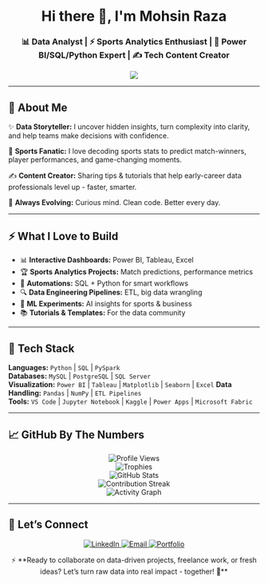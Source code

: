 <h1 align="center">Hi there 👋, I'm Mohsin Raza</h1>

<h3 align="center">📊 Data Analyst | ⚡ Sports Analytics Enthusiast | 🧩 Power BI/SQL/Python Expert | ✍️ Tech Content Creator</h3>

<p align="center">
  <img src="https://readme-typing-svg.herokuapp.com?color=00BFFF&size=24&center=true&vCenter=true&width=850&lines=Turning+Raw+Data+into+Winning+Insights!;Sports+Analytics+%7C+SQL+%7C+Python+%7C+BI+Tools;Tech+Content+Creator+%7C+Helping+Data+Professionals+Grow;Data+Driven+Decisions+that+Make+Impact;Always+Learning+%7C+Always+Building+%7C+Always+Sharing!" />
</p>

---

## 🌟 About Me

✨ **Data Storyteller:** I uncover hidden insights, turn complexity into clarity, and help teams make decisions with confidence.

🏏 **Sports Fanatic:** I love decoding sports stats to predict match-winners, player performances, and game-changing moments.

✍️ **Content Creator:** Sharing tips & tutorials that help early-career data professionals level up - faster, smarter.

🚀 **Always Evolving:** Curious mind. Clean code. Better every day.

---

## ⚡ What I Love to Build

- 📊 **Interactive Dashboards:** Power BI, Tableau, Excel
- 🏆 **Sports Analytics Projects:** Match predictions, performance metrics
- 🔄 **Automations:** SQL + Python for smart workflows
- 🔍 **Data Engineering Pipelines:** ETL, big data wrangling
- 🤖 **ML Experiments:** AI insights for sports & business
- 📚 **Tutorials & Templates:** For the data community

---

## 🧰 Tech Stack

**Languages:** `Python` | `SQL` | `PySpark`  
**Databases:** `MySQL` | `PostgreSQL` | `SQL Server`  
**Visualization:** `Power BI` | `Tableau` | `Matplotlib` | `Seaborn` | `Excel`
**Data Handling:** `Pandas` | `NumPy` | `ETL Pipelines`  
**Tools:** `VS Code` | `Jupyter Notebook` | `Kaggle` | `Power Apps` | `Microsoft Fabric`

---

## 📈 GitHub By The Numbers

<p align="center">
  <img src="https://komarev.com/ghpvc/?username=MohsinR11&label=Profile%20Views&color=00BFFF" alt="Profile Views" />
  <br/>
  <img src="https://github-profile-trophy.vercel.app/?username=MohsinR11&theme=radical&no-frame=true&margin-w=10&margin-h=10" alt="Trophies" />
  <br/>
  <img src="https://github-readme-stats.vercel.app/api?username=MohsinR11&show_icons=true&theme=radical&include_all_commits=true&count_private=true" alt="GitHub Stats" />
  <br/>
  <img src="https://github-readme-streak-stats.herokuapp.com/?user=MohsinR11&theme=radical" alt="Contribution Streak" />
  <br/>
  <img src="https://github-readme-activity-graph.vercel.app/graph?username=MohsinR11&theme=rogue" alt="Activity Graph" />
</p>

---

## 💬 Let’s Connect

<p align="center">
  <a href="https://www.linkedin.com/in/mohsin--raza/" target="_blank">
    <img src="https://img.shields.io/badge/LinkedIn-0A66C2?style=for-the-badge&logo=linkedin&logoColor=white" alt="LinkedIn" />
  </a>
  <a href="mailto:mohsinansari1799@gmail.com" target="_blank">
    <img src="https://img.shields.io/badge/Gmail-D14836?style=for-the-badge&logo=gmail&logoColor=white" alt="Email" />
  </a>
  <a href="https://www.zapfolio.in/mohsinraza-ob" target="_blank">
    <img src="https://img.shields.io/badge/Portfolio-111111?style=for-the-badge&logo=Portfolio&logoColor=white" alt="Portfolio" />
  </a>
</p>

<p align="center">
  ⚡ **Ready to collaborate on data-driven projects, freelance work, or fresh ideas? Let’s turn raw data into real impact - together! 🚀**
</p>
